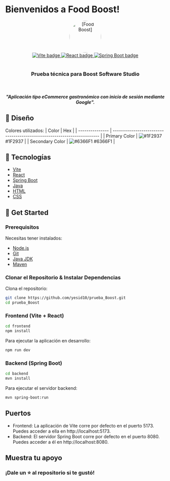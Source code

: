 # Bienvenidos a Food Boost!
<div align="center">
  <a target="_blank" href="[URL del proyecto]">
   <img alt="[Food Boost]" title="[Nombre del Proyecto]" src="https://landing-boost.vercel.app/assets/logo-dark-DuaeAUha.jpg" style="border-radius: 50%; width: 100px; height: 100px;" />

  </a>
</div>
<div align="center">
  <a target="_blank" href="https://vitejs.dev/">
    <img title="Vite" alt="Vite badge" src="https://img.shields.io/badge/Vite-4.0.0-blue" />
  </a>
  <a target="_blank" href="https://react.dev/">
    <img title="React" alt="React badge" src="https://img.shields.io/badge/React-18.2.0-blue" />
  </a>
  <a target="_blank" href="https://spring.io/projects/spring-boot">
    <img title="Spring Boot" alt="Spring Boot badge" src="https://img.shields.io/badge/Spring%20Boot-3.0.0-green" />
  </a>
</div>
<br/>
<div align="center">
  <h3 align="center"><strong>Prueba técnica para Boost Software Studio</strong></h3>
  <br />
<h5 align="center"><strong><em>"Aplicación tipo eCommerce gastronómico con inicio de sesión mediante Google".</em></strong></h5>

</div>

## 🎨 Diseño
Colores utilizados:
| Color           | Hex                                                                     |
| --------------- | ----------------------------------------------------------------------- |
| Primary Color   | ![#1F2937](https://via.placeholder.com/15/1F2937/1F2937.png) #1F2937    |
| Secondary Color | ![#6366F1](https://via.placeholder.com/15/6366F1/6366F1.png) #6366F1    |

## 🦾 Tecnologías
- [Vite](https://vitejs.dev/)
- [React](https://react.dev/)
- [Spring Boot](https://spring.io/projects/spring-boot)
- [Java](https://www.oracle.com/java/)
- [HTML](https://lenguajehtml.com/)
- [CSS](https://lenguajecss.com/)

## 🚀 Get Started

### Prerequisitos
Necesitas tener instalados:
- [Node.js](https://nodejs.org/en/)
- [Git](https://git-scm.com/downloads)
- [Java JDK](https://www.oracle.com/java/technologies/javase-jdk11-downloads.html)
- [Maven](https://maven.apache.org/install.html)

### Clonar el Repositorio & Instalar Dependencias

Clona el repositorio:

```bash
git clone https://github.com/yesid10/prueba_Boost.git
cd prueba_Boost
```
### Frontend (Vite + React)
```bash
cd frontend
npm install
```
Para ejecutar la aplicación en desarrollo:
```bash
npm run dev
```
### Backend (Spring Boot)
```bash
cd backend
mvn install
```
Para ejecutar el servidor backend:
```bash
mvn spring-boot:run
```

## Puertos
- Frontend: La aplicación de Vite corre por defecto en el puerto 5173. Puedes acceder a ella en http://localhost:5173.
- Backend: El servidor Spring Boot corre por defecto en el puerto 8080. Puedes acceder a él en http://localhost:8080.

## Muestra tu apoyo
### ¡Dale un ⭐️ al repositorio si te gustó!





